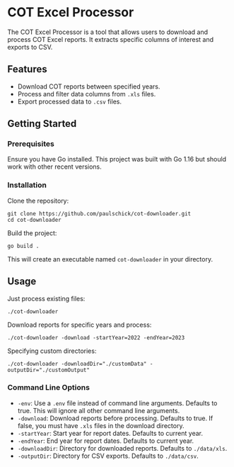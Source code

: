 # COT Excel Processor

The COT Excel Processor is a tool that allows users to download and process COT Excel reports. It extracts specific 
columns of interest and exports to CSV.

## Features

- Download COT reports between specified years.
- Process and filter data columns from `.xls` files.
- Export processed data to `.csv` files.

## Getting Started

### Prerequisites

Ensure you have Go installed. This project was built with Go 1.16 but should work with other recent versions.

### Installation

Clone the repository:

```shell
git clone https://github.com/paulschick/cot-downloader.git
cd cot-downloader
```

Build the project:

```shell
go build .
```

This will create an executable named `cot-downloader` in your directory.

## Usage

Just process existing files:

```shell
./cot-downloader
```

Download reports for specific years and process:

```shell
./cot-downloader -download -startYear=2022 -endYear=2023
```

Specifying custom directories:

```shell
./cot-downloader -downloadDir="./customData" -outputDir="./customOutput"
```

### Command Line Options

- `-env`: Use a `.env` file instead of command line arguments. Defaults to true. This will ignore all other command line arguments.
- `-download`: Download reports before processing. Defaults to true. If false, you must have `.xls` files in the download directory.
- `-startYear`: Start year for report dates. Defaults to current year.
- `-endYear`: End year for report dates. Defaults to current year.
- `-downloadDir`: Directory for downloaded reports. Defaults to `./data/xls`.
- `-outputDir`: Directory for CSV exports. Defaults to `./data/csv`.
